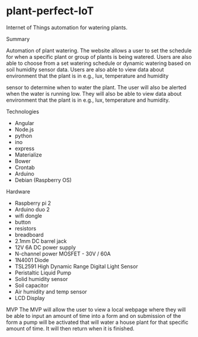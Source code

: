 # plant-perfect-IoT
Internet of Things automation for watering plants.

Summary     

Automation of plant watering. The website allows a user to set the schedule for when a specific plant or group of plants is being watered. Users are also able to choose from a set watering schedule or dynamic watering based on soil humidity sensor data. Users are also able to view data about environment that the plant is in e.g., lux, temperature and humidity

 sensor to determine when to water the plant. The user will also be alerted when the water is running low. They will also be able to view data about environment that the plant is in e.g., lux, temperature and humidity.

Technologies
 * Angular
 * Node.js
 * python
 * ino
 * express
 * Materialize
 * Bower
 * Crontab
 * Arduino
 * Debian (Raspberry OS)

Hardware
 * Raspberry pi 2
 * Arduino duo 2
 * wifi dongle
 * button
 * resistors
 * breadboard
 * 2.1mm DC barrel jack
 * 12V 6A DC power supply
 * N-channel power MOSFET - 30V / 60A
 * 1N4001 Diode
 * TSL2591 High Dynamic Range Digital Light Sensor
 * Peristaltic Liquid Pump
 * Solid humidity sensor
 * Soil capacitor
 * Air humidity and temp sensor
 * LCD Display 


MVP
The MVP will allow the user to view a local webpage where they will be able to input an amount of time into a form and on submission of the form a pump will be activated that will water a house plant for that specific amount of time. It will then return when it is finished.
